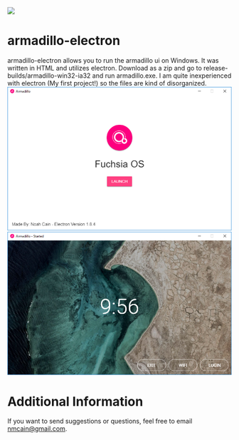 [![](icon.ico)](icon.ico "image")
# armadillo-electron
armadillo-electron allows you to run the armadillo ui on Windows. It was written in HTML and utilizes electron. Download as a zip and go to release-builds/armadillo-win32-ia32 and run armadillo.exe. I am quite inexperienced with electron (My first project!) so the files are kind of disorganized.
[![](1.png)](1.png "image")
[![](2.png)](2.png "image")
# Additional Information
If you want to send suggestions or questions, feel free to email nmcain@gmail.com.
